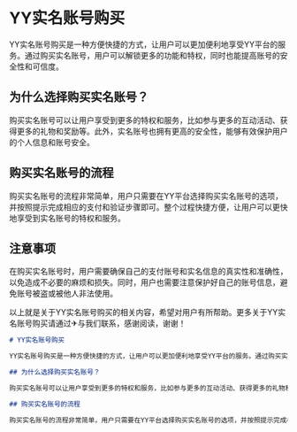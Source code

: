 # YY实名账号购买

YY实名账号购买是一种方便快捷的方式，让用户可以更加便利地享受YY平台的服务。通过购买实名账号，用户可以解锁更多的功能和特权，同时也能提高账号的安全性和可信度。

## 为什么选择购买实名账号？

购买实名账号可以让用户享受到更多的特权和服务，比如参与更多的互动活动、获得更多的礼物和奖励等。此外，实名账号也拥有更高的安全性，能够有效保护用户的个人信息和账号安全。

## 购买实名账号的流程

购买实名账号的流程非常简单，用户只需要在YY平台选择购买实名账号的选项，并按照提示完成相应的支付和验证步骤即可。整个过程快捷方便，让用户可以更快地享受到实名账号的特权和服务。

## 注意事项

在购买实名账号时，用户需要确保自己的支付账号和实名信息的真实性和准确性，以免造成不必要的麻烦和损失。同时，用户也需要注意保护好自己的账号信息，避免账号被盗或被他人非法使用。

以上就是关于YY实名账号购买的相关内容，希望对用户有所帮助。更多关于YY实名账号购买请通过✈与我们联系，感谢阅读，谢谢！

```markdown
# YY实名账号购买

YY实名账号购买是一种方便快捷的方式，让用户可以更加便利地享受YY平台的服务。通过购买实名账号，用户可以解锁更多的功能和特权，同时也能提高账号的安全性和可信度。

## 为什么选择购买实名账号？

购买实名账号可以让用户享受到更多的特权和服务，比如参与更多的互动活动、获得更多的礼物和奖励等。此外，实名账号也拥有更高的安全性，能够有效保护用户的个人信息和账号安全。

## 购买实名账号的流程

购买实名账号的流程非常简单，用户只需要在YY平台选择购买实名账号的选项，并按照提示完成相应的[点这✈里联系](https://1.k02.cc)